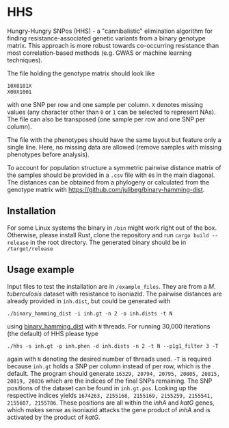# HHS

Hungry-Hungry SNPos (HHS) - a "cannibalistic" elimination algorithm for finding resistance-associated genetic variants 
from a binary genotype matrix. This approach is more robust towards co-occurring resistance than most 
correlation-based methods (e.g. GWAS or machine learning techniques). 

The file holding the genotype matrix should look like
```
10X0101X 
X00X1001
```

with one SNP per row and one sample per column. `X` denotes missing values (any character other than `0` or `1` can be
selected to represent NAs). The file can also be transposed (one sample per row and one SNP per column).

The file with the phenotypes should have the same layout but feature only a single line. Here, no missing data are 
allowed (remove samples with missing phenotypes before analysis).

To account for population structure a symmetric pairwise distance matrix of the samples should be provided 
in a `.csv` file with `0`s in the main diagonal. The distances can be obtained from a phylogeny or calculated 
from the genotype matrix with https://github.com/julibeg/binary-hamming-dist.

## Installation

For some Linux systems the binary in `/bin` might work right out of the box. Otherwise, please install Rust,
clone the repository and run `cargo build --release` in the root directory. The generated binary should be
in `/target/release`


## Usage example
Input files to test the installation are in `/example_files`. They are from a *M. tuberculosis* dataset with resistance 
to isoniazid.
The pairwise distances are already provided in `inh.dist`, but could be generated with 
```
./binary_hamming_dist -i inh.gt -n 2 -o inh.dists -t N
```
using [binary_hamming_dist](https://github.com/julibeg/binary-hamming-dist) with `N` threads. 
For running 30,000 iterations (the default) of HHS please type 
```
./hhs -s inh.gt -p inh.phen -d inh.dists -n 2 -t N --p1g1_filter 3 -T
```
again with `N` denoting the desired number of threads used. 
`-T` is required because `inh.gt` holds a SNP per column instead of per row, which is the default.
The program should generate `16329, 20794, 20795, 20805, 20815, 20819, 20836` which are the indices of the final
SNPs remaining. The SNP positions of the dataset can be found in `inh.gt.pos`. Looking up the respective
indices yields `1674263, 2155168, 2155169, 2155259, 2155541, 2155607, 2155786`. These positions are all 
within the *inhA* and *katG* genes, which makes sense as isoniazid attacks the gene product of *inhA*
and is activated by the product of *katG*.
